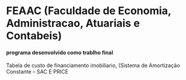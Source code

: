 # FEAAC (Faculdade de Economia, Administracao, Atuariais e Contabeis)
#### programa desenvolvido como trablho final

Tabela de custo de financiamento imobiliario, (Sistema de Amortização Constante – SAC
E PRICE



